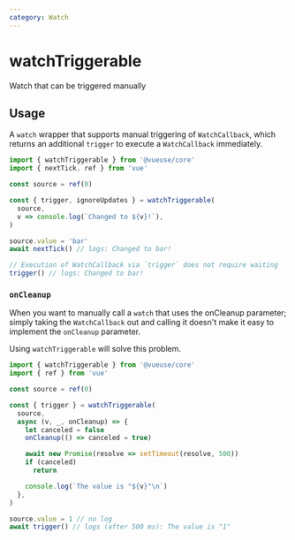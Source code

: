 ```yaml
---
category: Watch
---
```


# watchTriggerable

Watch that can be triggered manually

## Usage

A `watch` wrapper that supports manual triggering of `WatchCallback`, which returns an additional `trigger` to execute a `WatchCallback` immediately.

```ts
import { watchTriggerable } from '@vueuse/core'
import { nextTick, ref } from 'vue'

const source = ref(0)

const { trigger, ignoreUpdates } = watchTriggerable(
  source,
  v => console.log(`Changed to ${v}!`),
)

source.value = 'bar'
await nextTick() // logs: Changed to bar!

// Execution of WatchCallback via `trigger` does not require waiting
trigger() // logs: Changed to bar!
```

### `onCleanup`
When you want to manually call a `watch` that uses the onCleanup parameter; simply taking the `WatchCallback` out and calling it doesn't make it easy to implement the `onCleanup` parameter.

Using `watchTriggerable` will solve this problem.
```ts
import { watchTriggerable } from '@vueuse/core'
import { ref } from 'vue'

const source = ref(0)

const { trigger } = watchTriggerable(
  source,
  async (v, _, onCleanup) => {
    let canceled = false
    onCleanup(() => canceled = true)

    await new Promise(resolve => setTimeout(resolve, 500))
    if (canceled)
      return

    console.log(`The value is "${v}"\n`)
  },
)

source.value = 1 // no log
await trigger() // logs (after 500 ms): The value is "1"
```
